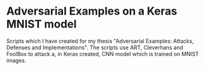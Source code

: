 # Adversarial Examples on a Keras MNIST model

Scripts which I have created for my thesis "Adversarial Examples: Attacks, Defenses and Implementations". The scripts use ART, Cleverhans and FoolBox to attack a, in Keras created, CNN model which is trained on MNIST images.
